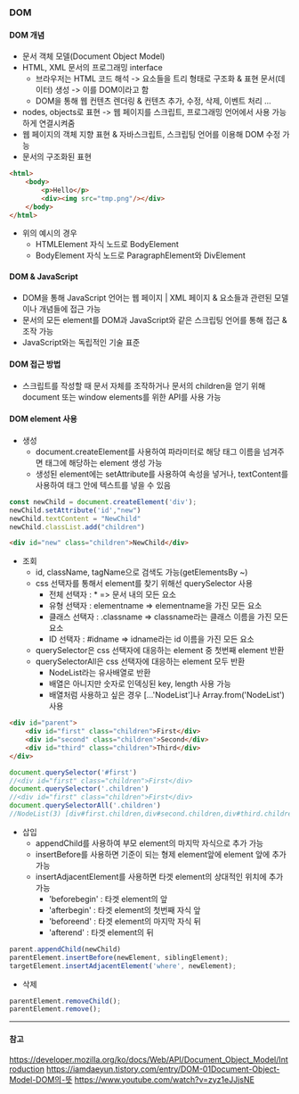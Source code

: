 ### DOM
#### DOM 개념
- 문서 객체 모델(Document Object Model)
- HTML, XML 문서의 프로그래밍 interface
    - 브라우저는 HTML 코드 해석 -> 요소들을 트리 형태로 구조화 & 표현 문서(데이터) 생성 -> 이를 DOM이라고 함
    - DOM을 통해 웹 컨텐츠 렌더링 & 컨텐츠 추가, 수정, 삭제, 이벤트 처리 ...
- nodes, objects로 표현 -> 웹 페이지를 스크립트, 프로그래밍 언어에서 사용 가능하게 연결시켜줌
- 웹 페이지의 객체 지향 표현 & 자바스크립트, 스크립팅 언어를 이용해 DOM 수정 가능
- 문서의 구조화된 표현
```HTML
<html>
    <body>
        <p>Hello</p>
        <div><img src="tmp.png"/></div>
    </body>
</html>
```
- 위의 예시의 경우
    - HTMLElement 자식 노드로 BodyElement
    - BodyElement 자식 노드로 ParagraphElement와 DivElement


#### DOM & JavaScript
- DOM을 통해 JavaScript 언어는 웹 페이지 | XML 페이지 & 요소들과 관련된 모델이나 개념들에 접근 가능
- 문서의 모든 element를 DOM과 JavaScript와 같은 스크립팅 언어를 통해 접근 & 조작 가능
- JavaScript와는 독립적인 기술 표준

#### DOM 접근 방법
- 스크립트를 작성할 때 문서 자체를 조작하거나 문서의 children을 얻기 위해 document 또는 window elements를 위한 API를 사용 가능

#### DOM element 사용
- 생성
    - document.createElement를 사용하여 파라미터로 해당 태그 이름을 넘겨주면 태그에 해당하는 element 생성 가능
    - 생성된 element에는 setAttribute를 사용하여 속성을 넣거나, textContent를 사용하여 태그 안에 텍스트를 넣을 수 있음
```javascript
const newChild = document.createElement('div');
newChild.setAttribute('id',"new")
newChild.textContent = "NewChild"
newChild.classList.add("children")
```
```HTML
<div id="new" class="children">NewChild</div>
```

- 조회
    - id, className, tagName으로 검색도 가능(getElementsBy ~)
    - css 선택자를 통해서 element를 찾기 위해선 querySelector 사용
        - 전체 선택자 : * => 문서 내의 모든 요소
        - 유형 선택자 : elementname => elementname을 가진 모든 요소
        - 클래스 선택자 : .classname => classname라는 클래스 이름을 가진 모든 요소
        - ID 선택자 : #idname => idname라는 id 이름을 가진 모든 요소
    - querySelector은 css 선택자에 대응하는 element 중 첫번째 element 반환
    - querySelectorAll은 css 선택자에 대응하는 element 모두 반환
        - NodeList라는 유사배열로 반환 
        - 배열은 아니지만 숫자로 인덱싱된 key, length 사용 가능
        - 배열처럼 사용하고 싶은 경우 [...'NodeList']나 Array.from('NodeList') 사용
```HTML
<div id="parent">
    <div id="first" class="children">First</div>
    <div id="second" class="children">Second</div>
    <div id="third" class="children">Third</div>
</div>
```
```javascript
document.querySelector('#first')
//<div id="first" class="children">First</div>
document.querySelector('.children')
//<div id="first" class="children">First</div>
document.querySelectorAll('.children')
//NodeList(3) [div#first.children,div#second.children,div#third.children]
```

- 삽입
    - appendChild를 사용하여 부모 element의 마지막 자식으로 추가 가능
    - insertBefore를 사용하면 기준이 되는 형제 element앞에 element 앞에 추가 가능
    - insertAdjacentElement를 사용하면 타겟 element의 상대적인 위치에 추가 가능
        - 'beforebegin' : 타겟 element의 앞
        - 'afterbegin' : 타겟 element의 첫번째 자식 앞
        - 'beforeend' : 타겟 element의 마지막 자식 뒤
        - 'afterend' : 타겟 element의 뒤
```javascript
parent.appendChild(newChild)
parentElement.insertBefore(newElement, siblingElement);
targetElement.insertAdjacentElement('where', newElement);
```

- 삭제
```javascript
parentElement.removeChild();
parentElement.remove();
```


*****
#### 참고
https://developer.mozilla.org/ko/docs/Web/API/Document_Object_Model/Introduction
https://iamdaeyun.tistory.com/entry/DOM-01Document-Object-Model-DOM의-뜻
https://www.youtube.com/watch?v=zyz1eJJjsNE